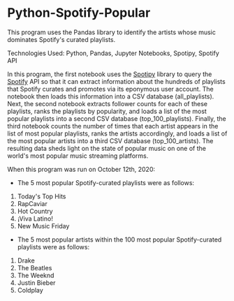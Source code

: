 # Python-Spotify-Popular
This program uses the Pandas library to identify the artists whose music dominates Spotify's curated playlists.

Technologies Used: Python, Pandas, Jupyter Notebooks, Spotipy, Spotify API

In this program, the first notebook uses the [Spotipy](https://spotipy.readthedocs.io/en/2.16.0/) library to query the [Spotify](https://developer.spotify.com/documentation/web-api/reference/) API so that it can extract information about the hundreds of playlists that Spotify curates and promotes via its eponymous user account. The notebook then loads this information into a CSV database (all_playlists). Next, the second notebook extracts follower counts for each of these playlists, ranks the playlists by popularity, and loads a list of the most popular playlists into a second CSV database (top_100_playlists). Finally, the third notebook counts the number of times that each artist appears in the list of most popular playlists, ranks the artists accordingly, and loads a list of the most popular artists into a third CSV database (top_100_artists). The resulting data sheds light on the state of popular music on one of the world's most popular music streaming platforms.

When this program was run on October 12th, 2020:

* The 5 most popular Spotify-curated playlists were as follows:
1. Today's Top Hits
2. RapCaviar
3. Hot Country
4. ¡Viva Latino!
5. New Music Friday

* The 5 most popular artists within the 100 most popular Spotify-curated playlists were as follows:
1. Drake
2. The Beatles
3. The Weeknd
4. Justin Bieber
5. Coldplay
